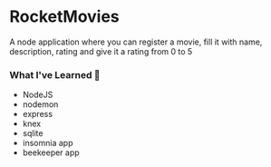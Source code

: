 # RocketMovies

A node application where you can register a movie, fill it with name, description, rating and give it a rating from 0 to 5

### What I've Learned 🚀

- NodeJS
- nodemon
- express
- knex
- sqlite
- insomnia app
- beekeeper app

